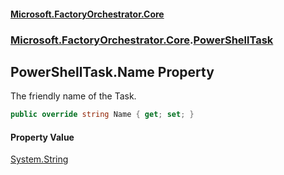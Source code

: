#### [Microsoft.FactoryOrchestrator.Core](./Microsoft-FactoryOrchestrator-Core.md 'Microsoft.FactoryOrchestrator.Core')
### [Microsoft.FactoryOrchestrator.Core](./Microsoft-FactoryOrchestrator-Core.md 'Microsoft.FactoryOrchestrator.Core').[PowerShellTask](./Microsoft-FactoryOrchestrator-Core-PowerShellTask.md 'Microsoft.FactoryOrchestrator.Core.PowerShellTask')
## PowerShellTask.Name Property
The friendly name of the Task.  
```csharp
public override string Name { get; set; }
```
#### Property Value
[System.String](https://docs.microsoft.com/en-us/dotnet/api/System.String 'System.String')  
